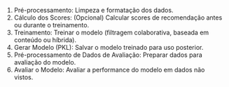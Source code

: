 1. Pré-processamento: Limpeza e formatação dos dados.
2. Cálculo dos Scores: (Opcional) Calcular scores de recomendação antes ou durante o treinamento.
3. Treinamento: Treinar o modelo (filtragem colaborativa, baseada em conteúdo ou híbrida).
4. Gerar Modelo (PKL): Salvar o modelo treinado para uso posterior.
5. Pré-processamento de Dados de Avaliação: Preparar dados para avaliação do modelo.
6. Avaliar o Modelo: Avaliar a performance do modelo em dados não vistos.
